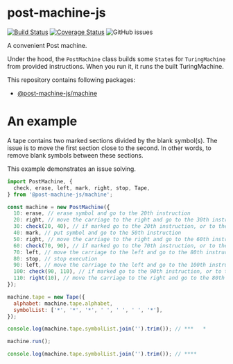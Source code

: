 # post-machine-js

[![Build Status](https://travis-ci.com/mellonis/post-machine-js.svg?branch=master)](https://travis-ci.com/mellonis/post-machine-js)
[![Coverage Status](https://coveralls.io/repos/github/mellonis/post-machine-js/badge.svg?branch=master)](https://coveralls.io/github/mellonis/post-machine-js?branch=master)
![GitHub issues](https://img.shields.io/github/issues/mellonis/post-machine-js)

A convenient Post machine.

Under the hood, the `PostMachine` class builds some `State`s for `TuringMachine` from provided instructions. When you run it, it runs the built TuringMachine. 

This repository contains following packages:
* [@post-machine-js/machine](https://github.com/mellonis/post-machine-js/tree/master/packages/machine)

# An example

A tape contains two marked sections divided by the blank symbol(s). The issue is to move the first section close to the second. In other words, to remove blank symbols between these sections.

This example demonstrates an issue solving. 

```javascript
import PostMachine, {
  check, erase, left, mark, right, stop, Tape,
} from '@post-machine-js/machine';

const machine = new PostMachine({
  10: erase, // erase symbol and go to the 20th instruction
  20: right, // move the carriage to the right and go to the 30th instruction
  30: check(20, 40), // if marked go to the 20th instruction, or to the 40th otherwise
  40: mark, // put symbol and go to the 50th instruction
  50: right, // move the carriage to the right and go to the 60th instruction
  60: check(70, 90), // if marked go to the 70th instruction, or to the 90th otherwise
  70: left, // move the carriage to the left and go to the 80th instruction
  80: stop, // stop execution
  90: left, // move the carriage to the left and go to the 100th instruction
  100: check(90, 110), // if marked go to the 90th instruction, or to the 110th otherwise
  110: right(10), // move the carriage to the right and go to the 80th instruction
});

machine.tape = new Tape({
  alphabet: machine.tape.alphabet,
  symbolList: ['*', '*', '*', ' ', ' ', ' ', '*'],
});

console.log(machine.tape.symbolList.join('').trim()); // ***   *

machine.run();

console.log(machine.tape.symbolList.join('').trim()); // ****
```
